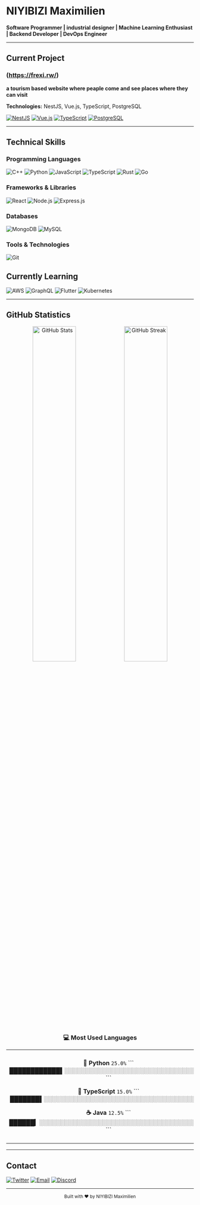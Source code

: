 # NIYIBIZI Maximilien

**Software Programmer | industrial designer | Machine Learning Enthusiast | Backend Developer | DevOps Engineer**




---

## Current Project

### (https://frexi.rw/)
**a tourism based website where peaple come and see places where they can visit**

**Technologies:** NestJS, Vue.js, TypeScript, PostgreSQL

[![NestJS](https://img.shields.io/badge/NestJS-1a202c?style=flat&logo=nestjs&logoColor=e53e3e)](https://nestjs.com)
[![Vue.js](https://img.shields.io/badge/Vue.js-1a202c?style=flat&logo=vue.js&logoColor=4fc08d)](https://vuejs.org)
[![TypeScript](https://img.shields.io/badge/TypeScript-1a202c?style=flat&logo=typescript&logoColor=3178c6)](https://typescriptlang.org)
[![PostgreSQL](https://img.shields.io/badge/PostgreSQL-1a202c?style=flat&logo=postgresql&logoColor=336791)](https://postgresql.org)

---

## Technical Skills

### Programming Languages
![C++](https://img.shields.io/badge/C++-1a202c?style=flat&logo=c%2B%2B&logoColor=00599c)
![Python](https://img.shields.io/badge/Python-1a202c?style=flat&logo=python&logoColor=3776ab)
![JavaScript](https://img.shields.io/badge/JavaScript-1a202c?style=flat&logo=javascript&logoColor=f7df1e)
![TypeScript](https://img.shields.io/badge/TypeScript-1a202c?style=flat&logo=typescript&logoColor=3178c6)
![Rust](https://img.shields.io/badge/Rust-1a202c?style=flat&logo=rust&logoColor=ce422b)
![Go](https://img.shields.io/badge/Go-1a202c?style=flat&logo=go&logoColor=00add8)

### Frameworks & Libraries
![React](https://img.shields.io/badge/React-1a202c?style=flat&logo=react&logoColor=61dafb)
![Node.js](https://img.shields.io/badge/Node.js-1a202c?style=flat&logo=nodedotjs&logoColor=339933)
![Express.js](https://img.shields.io/badge/Express.js-1a202c?style=flat&logo=express&logoColor=white)

### Databases
![MongoDB](https://img.shields.io/badge/MongoDB-1a202c?style=flat&logo=mongodb&logoColor=47a248)
![MySQL](https://img.shields.io/badge/MySQL-1a202c?style=flat&logo=mysql&logoColor=4479a1)


### Tools & Technologies
![Git](https://img.shields.io/badge/Git-1a202c?style=flat&logo=git&logoColor=f05032)

## Currently Learning

![AWS](https://img.shields.io/badge/AWS-1a202c?style=flat&logo=amazon-aws&logoColor=ff9900)
![GraphQL](https://img.shields.io/badge/GraphQL-1a202c?style=flat&logo=graphql&logoColor=e10098)
![Flutter](https://img.shields.io/badge/Flutter-1a202c?style=flat&logo=flutter&logoColor=02569b)
![Kubernetes](https://img.shields.io/badge/Kubernetes-1a202c?style=flat&logo=kubernetes&logoColor=326ce5)

---

## GitHub Statistics

<div align="center">
  <img src="https://github-readme-stats.vercel.app/api?username=niyibizimaximilien&show_icons=true&theme=dark&hide_border=true&bg_color=1a202c&title_color=ffffff&text_color=a0aec0&icon_color=4a5568" alt="GitHub Stats" width="48%" />
  <img src="https://github-readme-streak-stats.herokuapp.com/?user=niyibizimaximilien&theme=dark&hide_border=true&background=1a202c&stroke=4a5568&ring=4a5568&fire=4a5568&currStreakLabel=ffffff&sideLabels=ffffff&currStreakNum=ffffff&sideNums=a0aec0&dates=a0aec0" alt="GitHub Streak" width="48%" />
</div>

<!-- Replaced GitHub's language stats with custom evenly distributed percentages -->
<div align="center">
  
### 💻 Most Used Languages
  
<table align="center">
<tr>
<td align="center" width="50%">

**🐍 Python** `25.0%` 
\`\`\`
████████████▌░░░░░░░░░░░░░░░░░░░░░░░░░░░░░░░░░░ 
\`\`\`


**🔷 TypeScript** `15.0%` 
\`\`\`
███████▌░░░░░░░░░░░░░░░░░░░░░░░░░░░░░░░░░░░░░
\`\`\`

**☕ Java** `12.5%` 
\`\`\`
██████▎░░░░░░░░░░░░░░░░░░░░░░░░░░░░░░░░░░░░░░░░ 
\`\`\`

</td>
<td align="center" width="50%">




**💛 JavaScript** `8.75%` 
\`\`\`
████▍░░░░░░░░░░░░░░░░░░░░░░░░░░░░░░░░░░░░░░░░░░ 
\`\`\`

**🔧 C++** `6.25%` 
\`\`\`
███▏░░░░░░░░░░░░░░░░░░░░░░░░░░░░░░░░░░░░░░░░░░░ 
\`\`\`

**🌐 HTML** `3.75%` 
\`\`\`
█▉░░░░░░░░░░░░░░░░░░░░░░░░░░░░░░░░░░░░░░░░░░░░░ 
\`\`\`

</td>
</tr>
</table>

</div>

---

## Contact


[![Twitter](https://img.shields.io/badge/x-1a202c?style=flat&logo=twitter&logoColor=1da1f2)](https://x.com/wamukapo)
[![Email](https://img.shields.io/badge/Email-1a202c?style=flat&logo=gmail&logoColor=ea4335)](mailto:niyibizimaximilien)
[![Discord](https://img.shields.io/badge/Discord-1a202c?style=flat&logo=discord&logoColor=5865f2)](https://discord.gg/maximmilien_69102)

---

<div align="center">
  <sub>Built with ❤️ by NIYIBIZI Maximilien</sub>
</div>
